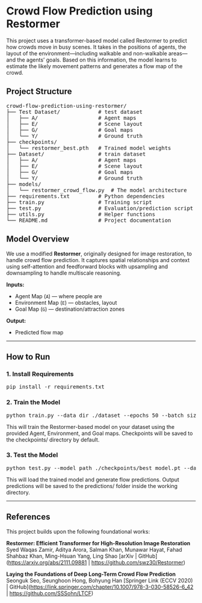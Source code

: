 # Crowd Flow Prediction using Restormer
This project uses a transformer-based model called Restormer to predict how crowds move in busy scenes. It takes in the positions of agents, the layout of the environment—including walkable and non-walkable areas—and the agents’ goals. Based on this information, the model learns to estimate the likely movement patterns and generates a flow map of the crowd.

## Project Structure
<pre lang="md">
crowd-flow-prediction-using-restormer/
├── Test Dataset/            # test dataset
│   ├── A/                   # Agent maps
│   ├── E/                   # Scene layout
│   ├── G/                   # Goal maps
│   └── Y/                   # Ground truth
├── checkpoints/
│   └── restormer_best.pth   # Trained model weights
├── Dataset/                 # train dataset
│   ├── A/                   # Agent maps
│   ├── E/                   # Scene layout
│   ├── G/                   # Goal maps
│   └── Y/                   # Ground truth
├── models/
│   └── restormer_crowd_flow.py  # The model architecture
├── requirements.txt         # Python dependencies
├── train.py                 # Training script
├── test.py                  # Evaluation/prediction script
├── utils.py                 # Helper functions
└── README.md                # Project documentation
</pre>

## Model Overview

We use a modified **Restormer**, originally designed for image restoration, to handle crowd flow prediction. It captures spatial relationships and context using self-attention and feedforward blocks with upsampling and downsampling to handle multiscale reasoning.

**Inputs:**
- Agent Map (`A`) — where people are
- Environment Map (`E`) — obstacles, layout
- Goal Map (`G`) — destination/attraction zones

**Output:**
- Predicted flow map

---

## How to Run

### 1. Install Requirements

<pre lang="md">
pip install -r requirements.txt
</pre>

### 2. Train the Model

<pre lang="md">
python train.py --data_dir ./dataset --epochs 50 --batch_size 8
</pre>

This will train the Restormer-based model on your dataset using the provided Agent, Environment, and Goal maps. Checkpoints will be saved to the checkpoints/ directory by default.

### 3. Test the Model

<pre lang="md">
python test.py --model_path ./checkpoints/best_model.pt --data_dir ./dataset
</pre>

This will load the trained model and generate flow predictions. Output predictions will be saved to the predictions/ folder inside the working directory.

---

## References

This project builds upon the following foundational works:

**Restormer: Efficient Transformer for High-Resolution Image Restoration**
Syed Waqas Zamir, Aditya Arora, Salman Khan, Munawar Hayat, Fahad Shahbaz Khan, Ming-Hsuan Yang, Ling Shao
[arXiv | GitHub](https://arxiv.org/abs/2111.09881 | https://github.com/swz30/Restormer)

**Laying the Foundations of Deep Long-Term Crowd Flow Prediction**
Seonguk Seo, Seunghoon Hong, Bohyung Han
[Springer Link (ECCV 2020) | GitHub](https://link.springer.com/chapter/10.1007/978-3-030-58526-6_42 | https://github.com/SSSohn/LTCF)



